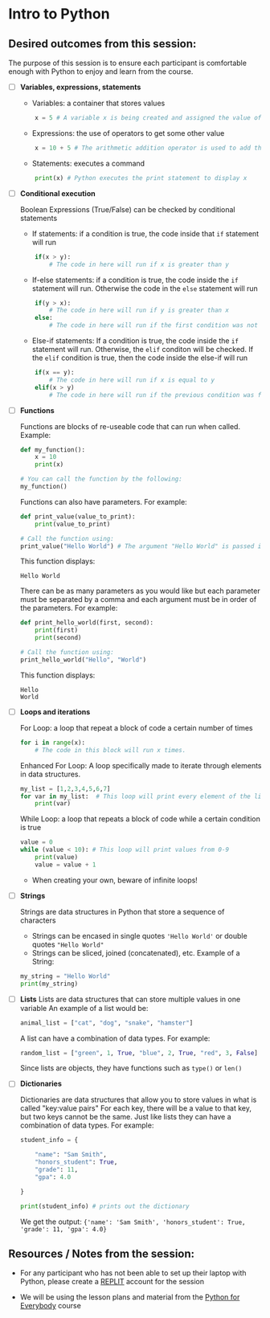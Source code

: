 # Intro to Python

## Desired outcomes from this session:

The purpose of this session is to ensure each participant is comfortable enough with Python to enjoy and learn from the course.

- [ ] **Variables, expressions, statements**

    - Variables: a container that stores values
    ```Python
        x = 5 # A variable x is being created and assigned the value of 5.
    ```
    - Expressions: the use of operators to get some other value
    ```Python
        x = 10 + 5 # The arithmetic addition operator is used to add the two values
    ```
    - Statements: executes a command
    ```Python
        print(x) # Python executes the print statement to display x
    ```

- [ ] **Conditional execution**

    Boolean Expressions (True/False) can be checked by conditional statements

    - If statements: if a condition is true, the code inside that `if` statement will run
    ```Python
        if(x > y):
            # The code in here will run if x is greater than y
    ```

    - If-else statements: if a condition is true, the code inside the `if` statement will run. Otherwise the code in the `else` statement will run
    ```Python
        if(y > x):
            # The code in here will run if y is greater than x
        else:
            # The code in here will run if the first condition was not true
    ```

    - Else-if statements: If a condition is true, the code inside the `if` statement will run. Otherwise, the `elif` conditon will be checked. If the `elif` condition is true, then the code inside the else-if will run
    ```Python
        if(x == y):
            # The code in here will run if x is equal to y
        elif(x > y)
            # The code in here will run if the previous condition was false and if x is greater than y
    ```

- [ ] **Functions**

    Functions are blocks of re-useable code that can run when called. Example:

    ```Python
    def my_function():
        x = 10
        print(x)
    
    # You can call the function by the following:
    my_function()
    ```
    Functions can also have parameters. For example:
    ```Python
    def print_value(value_to_print):
        print(value_to_print)
    
    # Call the function using:
    print_value("Hello World") # The argument "Hello World" is passed into the function
    
    ```
    This function displays:
    ```
    Hello World
    ```
    There can be as many parameters as you would like but each parameter must be separated by a comma and each argument must be in order of the parameters. For example:
    ```Python
    def print_hello_world(first, second):
        print(first)
        print(second)
    
    # Call the function using:
    print_hello_world("Hello", "World")
    ```
    This function displays:
    ```
    Hello
    World
    ```


- [ ] **Loops and iterations**

    For Loop: a loop that repeat a block of code a certain number of times
    ```Python
    for i in range(x):
        # The code in this block will run x times.
    ```

    Enhanced For Loop: A loop specifically made to iterate through elements in data structures.
    ```Python
    my_list = [1,2,3,4,5,6,7]
    for var in my_list:  # This loop will print every element of the list my_list 
        print(var)
    ```

    While Loop: a loop that repeats a block of code while a certain condition is true
    ```Python
    value = 0
    while (value < 10): # This loop will print values from 0-9 
        print(value)
        value = value + 1
    ```
    - When creating your own, beware of infinite loops!

- [ ] **Strings**

    Strings are data structures in Python that store a sequence of characters
    - Strings can be encased in single quotes `'Hello World'` or double quotes `"Hello World"`
    - Strings can be sliced, joined (concatenated), etc.
    Example of a String:
    ```Python
    my_string = "Hello World"
    print(my_string)
    ```
- [ ] **Lists**
    Lists are data structures that can store multiple values in one variable
    An example of a list would be:
    ```Python
    animal_list = ["cat", "dog", "snake", "hamster"]
    ```
    A list can have a combination of data types. For example:
    ```Python
    random_list = ["green", 1, True, "blue", 2, True, "red", 3, False]
    ```
    Since lists are objects, they have functions such as `type()` or `len()`
- [ ] **Dictionaries**

    Dictionaries are data structures that allow you to store values in what is called "key:value pairs"
    For each key, there will be a value to that key, but two keys cannot be the same.
    Just like lists they can have a combination of data types. 
    For example: 

    ```Python
    student_info = {

        "name": "Sam Smith",
        "honors_student": True,
        "grade": 11,
        "gpa": 4.0

    }

    print(student_info) # prints out the dictionary 
    ```
    We get the output: `{'name': 'Sam Smith', 'honors_student': True, 'grade': 11, 'gpa': 4.0}`

## Resources / Notes from the session:

- For any participant who has not been able to set up their laptop with Python, please create a [REPLIT](https://replit.com/) account for the session

- We will be using the lesson plans and material from the [Python for Everybody](https://www.py4e.com/) course

